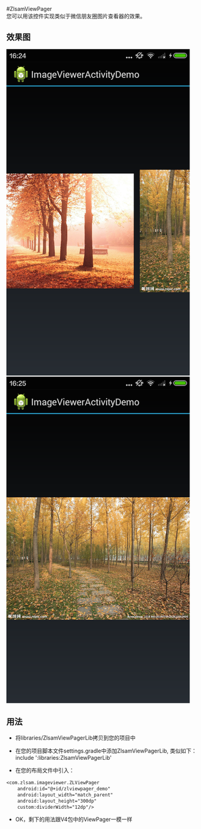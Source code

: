 #ZlsamViewPager  
您可以用该控件实现类似于微信朋友圈图片查看器的效果。

## 效果图  
![Alt text](src/main/res/raw/device-2017-07-10-162444.png?raw=true "pic1")
![Alt text](src/main/res/raw/device-2017-07-10-162510.png?raw=true "pic2")

## 用法  
- 将libraries/ZlsamViewPagerLib拷贝到您的项目中

- 在您的项目脚本文件settings.gradle中添加ZlsamViewPagerLib, 类似如下：  
include ':libraries:ZlsamViewPagerLib'  
  
- 在您的布局文件中引入：  
<?xml version="1.0" encoding="utf-8"?>
<LinearLayout xmlns:android="http://schemas.android.com/apk/res/android"
    xmlns:custom="http://schemas.android.com/apk/res-auto"
    android:orientation="vertical"
    android:layout_width="fill_parent"
    android:layout_height="fill_parent"
    android:gravity="center">

    <com.zlsam.imageviewer.ZLViewPager
        android:id="@+id/zlviewpager_demo"
        android:layout_width="match_parent"
        android:layout_height="300dp"
        custom:dividerWidth="12dp"/>

</LinearLayout>

- OK，剩下的用法跟V4包中的ViewPager一模一样